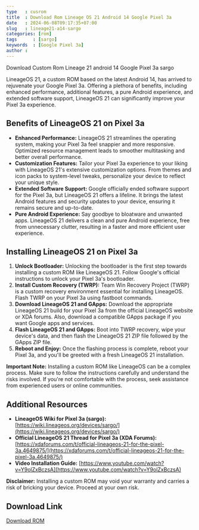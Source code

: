 ```yaml
---
type   : cusrom
title  : Download Rom Lineage OS 21 Android 14 Google Pixel 3a
date   : 2024-06-08T09:17:35+07:00
slug   : lineage21-a14-sargo
categories: [rom]
tags      : [sargo]
keywords  : [Google Pixel 3a]
author :
---
```


Download Custom Rom Lineage 21 android 14 Google Pixel 3a sargo

LineageOS 21, a custom ROM based on the latest Android 14, has arrived to rejuvenate your Google Pixel 3a. Offering a plethora of benefits, including enhanced performance, additional features, a pure Android experience, and extended software support, LineageOS 21 can significantly improve your Pixel 3a experience.

## Benefits of LineageOS 21 on Pixel 3a

* **Enhanced Performance:** LineageOS 21 streamlines the operating system, making your Pixel 3a feel snappier and more responsive. Optimized resource management leads to smoother multitasking and better overall performance.
* **Customization Features:** Tailor your Pixel 3a experience to your liking with LineageOS 21's extensive customization options. From themes and icon packs to system-level tweaks, personalize your device to reflect your unique style.
* **Extended Software Support:** Google officially ended software support for the Pixel 3a, but LineageOS 21 offers a lifeline. It brings the latest Android features and security updates to your device, ensuring it remains secure and up-to-date.
* **Pure Android Experience:** Say goodbye to bloatware and unwanted apps. LineageOS 21 delivers a clean and pure Android experience, free from unnecessary clutter, resulting in a faster and more efficient user experience.

## Installing LineageOS 21 on Pixel 3a

1. **Unlock Bootloader:** Unlocking the bootloader is the first step towards installing a custom ROM like LineageOS 21. Follow Google's official instructions to unlock your Pixel 3a's bootloader.
2. **Install Custom Recovery (TWRP):** Team Win Recovery Project (TWRP) is a custom recovery environment essential for installing LineageOS. Flash TWRP on your Pixel 3a using fastboot commands.
3. **Download LineageOS 21 and GApps:** Download the appropriate LineageOS 21 build for your Pixel 3a from the official LineageOS website or XDA forums. Also, download a compatible GApps package if you want Google apps and services.
4. **Flash LineageOS 21 and GApps:** Boot into TWRP recovery, wipe your device's data, and then flash the LineageOS 21 ZIP file followed by the GApps ZIP file.
5. **Reboot and Enjoy:** Once the flashing process is complete, reboot your Pixel 3a, and you'll be greeted with a fresh LineageOS 21 installation.

**Important Note:** Installing a custom ROM like LineageOS can be a complex process. Make sure to follow the instructions carefully and understand the risks involved. If you're not comfortable with the process, seek assistance from experienced users or online communities.

## Additional Resources

* **LineageOS Wiki for Pixel 3a (sargo):** [https://wiki.lineageos.org/devices/sargo/](https://wiki.lineageos.org/devices/sargo/)
* **Official LineageOS 21 Thread for Pixel 3a (XDA Forums):** [https://xdaforums.com/t/official-lineageos-21-for-the-pixel-3a.4649875/](https://xdaforums.com/t/official-lineageos-21-for-the-pixel-3a.4649875/)
* **Video Installation Guide:** [https://www.youtube.com/watch?v=Y9olZxBczsA](https://www.youtube.com/watch?v=Y9olZxBczsA)

**Disclaimer:** Installing a custom ROM may void your warranty and carries a risk of bricking your device. Proceed at your own risk.


## Download Link
[Download ROM](https://t.me/wahyu6070files/344?single)


